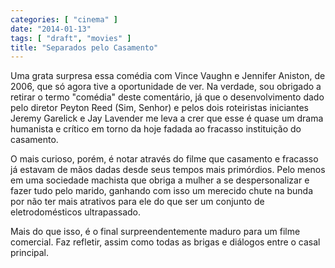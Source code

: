 ```yaml
---
categories: [ "cinema" ]
date: "2014-01-13"
tags: [ "draft", "movies" ]
title: "Separados pelo Casamento"
---
```

Uma grata surpresa essa comédia com Vince Vaughn e Jennifer Aniston, de
2006, que só agora tive a oportunidade de ver. Na verdade, sou obrigado
a retirar o termo "comédia" deste comentário, já que o desenvolvimento
dado pelo diretor Peyton Reed (Sim, Senhor) e pelos dois roteiristas
iniciantes Jeremy Garelick e Jay Lavender me leva a crer que esse é
quase um drama humanista e crítico em torno da hoje fadada ao fracasso
instituição do casamento.

O mais curioso, porém, é notar através do filme que casamento
e fracasso já estavam de mãos dadas desde seus tempos mais
primórdios. Pelo menos em uma sociedade machista que obriga a mulher
a se despersonalizar e fazer tudo pelo marido, ganhando com isso um
merecido chute na bunda por não ter mais atrativos para ele do que ser
um conjunto de eletrodomésticos ultrapassado.

Mais do que isso, é o final surpreendentemente maduro para um filme
comercial. Faz refletir, assim como todas as brigas e diálogos entre
o casal principal.
